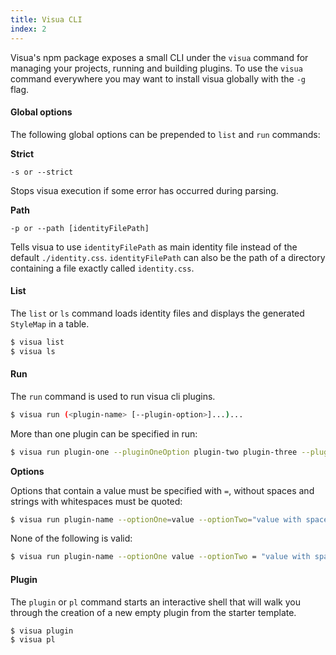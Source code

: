 ```yaml
---
title: Visua CLI
index: 2
---
```


Visua's npm package exposes a small CLI under the `visua` command for managing your projects, running and building
plugins. To use the `visua` command everywhere you may want to install visua globally with the `-g` flag.

#### Global options

The following global options can be prepended to `list` and `run` commands:

**Strict**

```
-s or --strict
``` 

Stops visua execution if some error has occurred during parsing.

**Path**

```
-p or --path [identityFilePath]
```

Tells visua to use `identityFilePath` as main identity file instead of the default `./identity.css`. `identityFilePath`
can also be the path of a directory containing a file exactly called `identity.css`.

#### List

The `list` or `ls` command loads identity files and displays the generated `StyleMap` in a table.

```bash
$ visua list
$ visua ls
```

#### Run

The `run` command is used to run visua cli plugins.

```bash
$ visua run (<plugin-name> [--plugin-option>]...)...
```

More than one plugin can be specified in run:

```bash
$ visua run plugin-one --pluginOneOption plugin-two plugin-three --pluginThreeOption
```

**Options**

Options that contain a value must be specified with `=`, without spaces and strings with whitespaces must be quoted:

```bash
$ visua run plugin-name --optionOne=value --optionTwo="value with spaces"
```

None of the following is valid:

```bash
$ visua run plugin-name --optionOne value --optionTwo = "value with spaces"
```

#### Plugin

The `plugin` or `pl` command starts an interactive shell that will walk you through the creation of a new empty plugin
from the starter template.

```bash
$ visua plugin
$ visua pl
```
